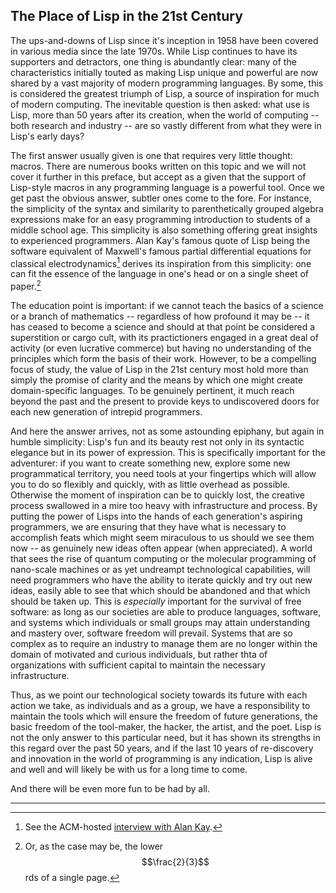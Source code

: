 ## The Place of Lisp in the 21st Century

The ups-and-downs of Lisp since it's inception in 1958 have been covered in various media since the late 1970s. While Lisp continues to have its supporters and detractors, one thing is abundantly clear: many of the characteristics initially touted as making Lisp unique and powerful are now shared by a vast majority of modern programming languages. By some, this is considered the greatest triumph of Lisp, a source of inspiration for much of modern computing. The inevitable question is then asked: what use is Lisp, more than 50 years after its creation, when the world of computing -- both research and industry -- are so vastly different from what they were in Lisp's early days?

The first answer usually given is one that requires very little thought: macros. There are numerous books written on this topic and we will not cover it further in this preface, but accept as a given that the support of Lisp-style macros in any programming language is a powerful tool. Once we get past the obvious answer, subtler ones come to the fore. For instance, the simplicity of the syntax and similarity to parenthetically grouped algebra expressions make for an easy programming introduction to students of a middle school age. This simplicity is also something offering great insights to experienced programmers. Alan Kay's famous quote of Lisp being the software equivalent of Maxwell's famous partial differential equations for classical electrodynamics[^1] derives its inspiration from this simplicity: one can fit the essence of the language in one's head or on a single sheet of paper.[^2]

The education point is important: if we cannot teach the basics of a science or a branch of mathematics -- regardless of how profound it may be -- it has ceased to become a science and should at that point be considered a superstition or cargo cult, with its practictioners engaged in a great deal of activity (or even lucrative commerce) but having no understanding of the principles which form the basis of their work. However, to be a compelling focus of study, the value of Lisp in the 21st century most hold more than simply the promise of clarity and the means by which one might create domain-specific languages. To be genuinely pertinent, it much reach beyond the past and the present to provide keys to undiscovered doors for each new generation of intrepid programmers.

And here the answer arrives, not as some astounding epiphany, but again in humble simplicity: Lisp's fun and its beauty rest not only in its syntactic elegance but in its power of expression. This is specifically important for the adventurer: if you want to create something new, explore some new programmatical territory, you need tools at your fingertips which will allow you to do so flexibly and quickly, with as little overhead as possible. Otherwise the moment of inspiration can be to quickly lost, the creative process swallowed in a mire too heavy with infrastructure and process. By putting the power of Lisps into the hands of each generation's aspiring programmers, we are ensuring that they have what is necessary to accomplish feats which might seem miraculous to us should we see them now -- as genuinely new ideas often appear (when appreciated). A world that sees the rise of quantum computing or the molecular programming of nano-scale machines or as yet undreampt technological capabilities, will need programmers who have the ability to iterate quickly and try out new ideas, easily able to see that which should be abandoned and that which should be taken up. This is *especially* important for the survival of free software: as long as our societies are able to produce languages, software, and systems which individuals or small groups may attain understanding and mastery over, software freedom will prevail. Systems that are so complex as to require an industry to manage them are no longer within the domain of motivated and curious individuals, but rather thta of organizations with sufficient capital to maintain the necessary infrastructure. 

Thus, as we point our technological society towards its future with each action we take, as individuals and as a group, we have a responsibility to maintain the tools which will ensure the freedom of future generations, the basic freedom of the tool-maker, the hacker, the artist, and the poet. Lisp is not the only answer to this particular need, but it has shown its strengths in this regard over the past 50 years, and if the last 10 years of re-discovery and innovation in the world of programming is any indication, Lisp is alive and well and will likely be with us for a long time to come.

And there will be even more fun to be had by all.

----

[^1]: See the ACM-hosted [interview with Alan Kay](http://queue.acm.org/detail.cfm?id=1039523).

[^2]: Or, as the case may be, the lower $$\frac{2}{3}$$rds of a single page.
